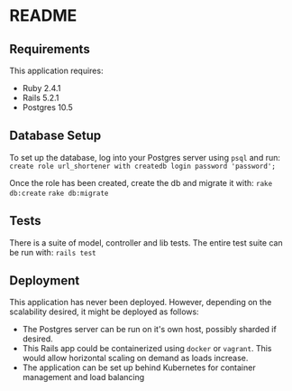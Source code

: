# README

## Requirements

This application requires:

* Ruby 2.4.1
* Rails 5.2.1
* Postgres 10.5

## Database Setup

To set up the database, log into your Postgres server using `psql` and run:
`create role url_shortener with createdb login password 'password';`

Once the role has been created, create the db and migrate it with:
`rake db:create`
`rake db:migrate`

## Tests

There is a suite of model, controller and lib tests. The entire test suite can be run with:
`rails test`

## Deployment

This application has never been deployed. However, depending on the scalability desired, it might be deployed as follows:

* The Postgres server can be run on it's own host, possibly sharded if desired.
* This Rails app could be containerized using `docker` or `vagrant`. This would allow horizontal scaling on demand as loads increase.
* The application can be set up behind Kubernetes for container management and load balancing
